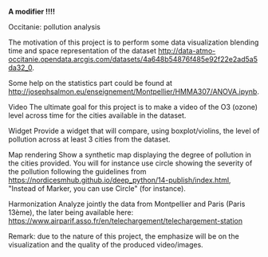 **A modifier !!!!**

Occitanie: pollution analysis

The motivation of this project is to perform some data visualization blending time and space representation of the dataset http://data-atmo-occitanie.opendata.arcgis.com/datasets/4a648b54876f485e92f22e2ad5a5da32_0.

Some help on the statistics part could be found at http://josephsalmon.eu/enseignement/Montpellier/HMMA307/ANOVA.ipynb.

Video
The ultimate goal for this project is to make a video of the O3 (ozone) level across time for the cities available in the dataset.

Widget
Provide a widget that will compare, using boxplot/violins, the level of pollution across at least 3 cities from the dataset.

Map rendering
Show a synthetic map displaying the degree of pollution in the cities provided. You will for instance use circle showing the severity of the pollution following the guidelines from https://nordicesmhub.github.io/deep_python/14-publish/index.html, "Instead of Marker, you can use Circle" (for instance).

Harmonization
Analyze jointly the data from Montpellier and Paris (Paris 13ème), the later being available here: https://www.airparif.asso.fr/en/telechargement/telechargement-station

Remark: due to the nature of this project, the emphasize will be on the visualization and the quality of the produced video/images.
